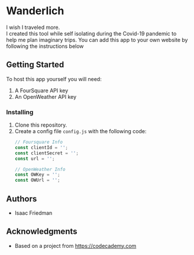 # Wanderlich  

I wish I traveled more.  
I created this tool while self isolating during the Covid-19 pandemic to  
help me plan imaginary trips.
You can add this app to your own website by following the instructions below

## Getting Started
To host this app yourself you will need:
1. A FourSquare API key
2. An OpenWeather API key

### Installing
1. Clone this repository.
2. Create a config file `config.js` with the following code:
    ```javascript
    // Foursquare Info
    const clientId = '';
    const clientSecret = '';
    const url = '';

    // OpenWeather Info
    const OWKey = '';
    const OWUrl = '';

## Authors
* Isaac Friedman

## Acknowledgments
* Based on a project from <https://codecademy.com>
